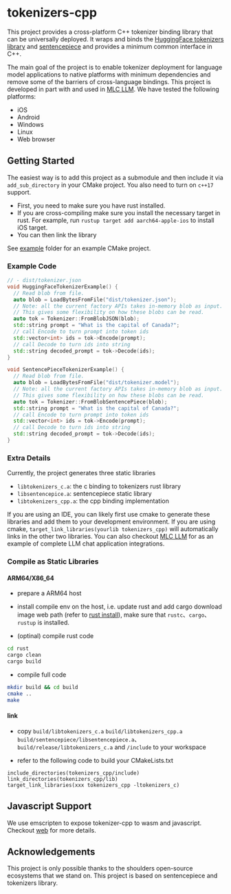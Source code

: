 # tokenizers-cpp

This project provides a cross-platform C++ tokenizer binding library that can be universally deployed.
It wraps and binds the [HuggingFace tokenizers library](https://github.com/huggingface/tokenizers)
and [sentencepiece](https://github.com/google/sentencepiece) and provides a minimum common interface in C++.

The main goal of the project is to enable tokenizer deployment for language model applications
to native platforms with minimum dependencies and remove some of the barriers of
cross-language bindings. This project is developed in part with and
used in [MLC LLM](https://github.com/mlc-ai/mlc-llm). We have tested the following platforms:

- iOS
- Android
- Windows
- Linux
- Web browser

## Getting Started

The easiest way is to add this project as a submodule and then
include it via `add_sub_directory` in your CMake project.
You also need to turn on `c++17` support.

- First, you need to make sure you have rust installed.
- If you are cross-compiling make sure you install the necessary target in rust.
  For example, run `rustup target add aarch64-apple-ios` to install iOS target.
- You can then link the library

See [example](example) folder for an example CMake project.

### Example Code

```c++
// - dist/tokenizer.json
void HuggingFaceTokenizerExample() {
  // Read blob from file.
  auto blob = LoadBytesFromFile("dist/tokenizer.json");
  // Note: all the current factory APIs takes in-memory blob as input.
  // This gives some flexibility on how these blobs can be read.
  auto tok = Tokenizer::FromBlobJSON(blob);
  std::string prompt = "What is the capital of Canada?";
  // call Encode to turn prompt into token ids
  std::vector<int> ids = tok->Encode(prompt);
  // call Decode to turn ids into string
  std::string decoded_prompt = tok->Decode(ids);
}

void SentencePieceTokenizerExample() {
  // Read blob from file.
  auto blob = LoadBytesFromFile("dist/tokenizer.model");
  // Note: all the current factory APIs takes in-memory blob as input.
  // This gives some flexibility on how these blobs can be read.
  auto tok = Tokenizer::FromBlobSentencePiece(blob);
  std::string prompt = "What is the capital of Canada?";
  // call Encode to turn prompt into token ids
  std::vector<int> ids = tok->Encode(prompt);
  // call Decode to turn ids into string
  std::string decoded_prompt = tok->Decode(ids);
}
```

### Extra Details

Currently, the project generates three static libraries
- `libtokenizers_c.a`: the c binding to tokenizers rust library
- `libsentencepice.a`: sentencepiece static library
- `libtokenizers_cpp.a`: the cpp binding implementation

If you are using an IDE, you can likely first use cmake to generate
these libraries and add them to your development environment.
If you are using cmake, `target_link_libraries(yourlib tokenizers_cpp)`
will automatically links in the other two libraries.
You can also checkout [MLC LLM](https://github.com/mlc-ai/mlc-llm)
for as an example of complete LLM chat application integrations.

### Compile as Static Libraries

#### ARM64/X86_64

- prepare a ARM64 host

- install compile env on the host, i.e. update rust and add cargo download image web path (refer to [rust install](https://rsproxy.cn/#getStarted)), make sure that `rustc`、`cargo`、`rustup` is installed.

- (optinal) compile rust code
```bash
cd rust
cargo clean
cargo build
```

- compile full code
```bash
mkdir build && cd build
cmake ..
make
```

#### link

- copy `build/libtokenizers_c.a` `build/libtokenizers_cpp.a` `build/sentencepiece/libsentencepiece.a`、`build/release/libtokenizers_c.a` and `/include` to your workspace

- refer to the following code to build your CMakeLists.txt
```
include_directories(tokenizers_cpp/include)
link_directories(tokenizers_cpp/lib)
target_link_libraries(xxx tokenizers_cpp -ltokenizers_c)
```

## Javascript Support

We use emscripten to expose tokenizer-cpp to wasm and javascript.
Checkout [web](web) for more details.

## Acknowledgements

This project is only possible thanks to the shoulders open-source ecosystems that we stand on.
This project is based on sentencepiece and tokenizers library.
